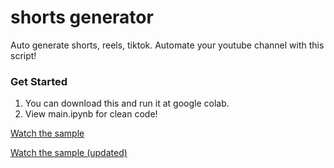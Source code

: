 # shorts generator

Auto generate shorts, reels, tiktok. Automate your youtube channel with this script!

### Get Started

1. You can download this and run it at google colab.
2. View main.ipynb for clean code!

[Watch the sample](https://www.youtube.com/watch?v=2n--UJXMnZM)

[Watch the sample (updated)](https://www.youtube.com/watch?v=pwfslnhuttM)
